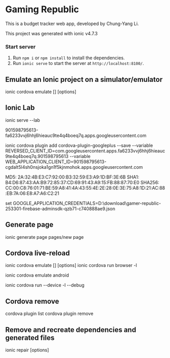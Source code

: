 # Gaming Republic

This is a budget tracker web app, developed by Chung-Yang Li. 

This project was generated with ionic v4.7.3

### Start server

1. Run `npm i` or `npm install` to install the dependencies.
2. Run `ionic serve` to start the server at `http://localhost:8100/`.


## Emulate an Ionic project on a simulator/emulator

ionic cordova emulate [<platform>] [options]

## Ionic Lab
ionic serve --lab

901598795613-fa6233vvj6hhj6hieauc9te4q4boeq7q.apps.googleusercontent.com

ionic cordova plugin add cordova-plugin-googleplus --save --variable REVERSED_CLIENT_ID=com.googleusercontent.apps.fa6233vvj6hhj6hieauc9te4q4boeq7q.901598795613 --variable WEB_APPLICATION_CLIENT_ID=901598795613-cgdalt5l4sh0nsjoka1gn1f5kjnmohok.apps.googleusercontent.com



MD5:  2A:32:4B:E3:C7:92:00:B3:32:59:E3:A9:1D:BF:3E:6B
SHA1: B4:D6:87:43:AA:B9:72:85:37:CD:69:91:43:A9:15:FB:88:87:70:E0
SHA256: CC:00:C8:76:01:71:BE:59:A8:41:4A:43:55:4E:2E:28:0E:3E:75:A8:1D:21:AC:88:EB:7A:06:E8:A7:A6:C2:21



set GOOGLE_APPLICATION_CREDENTIALS=D:\download\gamer-republic-253301-firebase-adminsdk-qzb71-c740888ae9.json

## Generate page
ionic generate page pages/new page


## Cordova live-reload
ionic cordova emulate [<platform>] [options]
ionic cordova run browser -l

ionic cordova emulate android

ionic cordova run <ios or android> --device -l --debug
## Cordova remove

cordova plugin list
cordova plugin remove

## Remove and recreate dependencies and generated files

ionic repair [options]